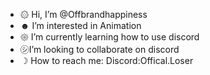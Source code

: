 - ۞ Hi, I’m @Offbrandhappiness
- ☻ I’m interested in Animation
- 𑁍 I’m currently learning how to use discord
- ㋛I’m looking to collaborate on discord 
- ☽ How to reach me: Discord:Offical.Loser

